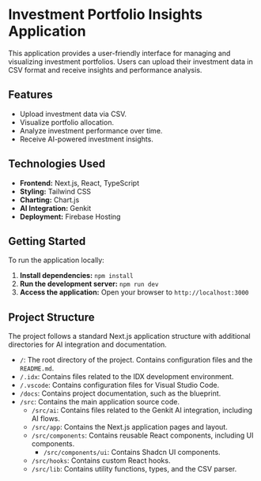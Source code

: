 # Investment Portfolio Insights Application

This application provides a user-friendly interface for managing and visualizing investment portfolios. Users can upload their investment data in CSV format and receive insights and performance analysis.

## Features

- Upload investment data via CSV.
- Visualize portfolio allocation.
- Analyze investment performance over time.
- Receive AI-powered investment insights.

## Technologies Used

- **Frontend:** Next.js, React, TypeScript
- **Styling:** Tailwind CSS
- **Charting:** Chart.js
- **AI Integration:** Genkit
- **Deployment:** Firebase Hosting

## Getting Started

To run the application locally:

1. **Install dependencies:** `npm install`
2. **Run the development server:** `npm run dev`
3. **Access the application:** Open your browser to `http://localhost:3000`

## Project Structure

The project follows a standard Next.js application structure with additional directories for AI integration and documentation.

- `/`: The root directory of the project. Contains configuration files and the `README.md`.
- `/.idx`: Contains files related to the IDX development environment.
- `/.vscode`: Contains configuration files for Visual Studio Code.
- `/docs`: Contains project documentation, such as the blueprint.
- `/src`: Contains the main application source code.
    - `/src/ai`: Contains files related to the Genkit AI integration, including AI flows.
    - `/src/app`: Contains the Next.js application pages and layout.
    - `/src/components`: Contains reusable React components, including UI components.
        - `/src/components/ui`: Contains Shadcn UI components.
    - `/src/hooks`: Contains custom React hooks.
    - `/src/lib`: Contains utility functions, types, and the CSV parser.

